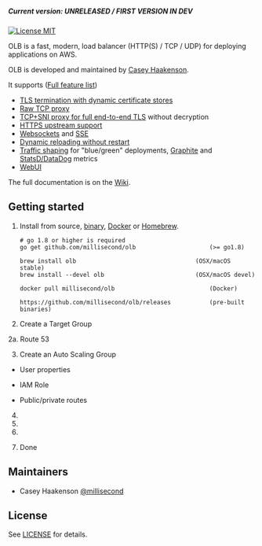 
##### Current version: UNRELEASED / FIRST VERSION IN DEV

[![License MIT](https://img.shields.io/badge/license-MIT-blue.svg)](https://raw.githubusercontent.com/millisecond/olb/master/LICENSE)

OLB is a fast, modern, load balancer (HTTP(S) / TCP / UDP) for deploying applications on AWS.

OLB is developed and maintained by [Casey Haakenson](https://twitter.com/millisecond).

It supports ([Full feature list](https://github.com/millisecond/olb/wiki/Features))

* [TLS termination with dynamic certificate stores](https://github.com/millisecond/olb/wiki/Features#certificate-stores)
* [Raw TCP proxy](https://github.com/millisecond/olb/wiki/Features#tcp-proxy-support)
* [TCP+SNI proxy for full end-to-end TLS](https://github.com/millisecond/olb/wiki/Features#tcpsni-proxy-support) without decryption
* [HTTPS upstream support](https://github.com/millisecond/olb/wiki/Features#https-upstream-support)
* [Websockets](https://github.com/millisecond/olb/wiki/Features#websocket-support) and
  [SSE](https://github.com/millisecond/olb/wiki/Features#sse---server-sent-events)
* [Dynamic reloading without restart](https://github.com/millisecond/olb/wiki/Features#dynamic-reloading)
* [Traffic shaping](https://github.com/millisecond/olb/wiki/Features#traffic-shaping) for "blue/green" deployments,
  [Graphite](https://github.com/millisecond/olb/wiki/Features#metrics-support) and
  [StatsD/DataDog](https://github.com/millisecond/olb/wiki/Features#metrics-support) metrics
* [WebUI](https://github.com/millisecond/olb/wiki/Features#web-ui)

The full documentation is on the [Wiki](https://github.com/millisecond/olb/wiki).

## Getting started

1. Install from source, [binary](https://github.com/millisecond/olb/releases),
   [Docker](https://hub.docker.com/r/millisecond/olb/) or [Homebrew](http://brew.sh).
    ```
	# go 1.8 or higher is required
    go get github.com/millisecond/olb                     (>= go1.8)

    brew install olb                                  (OSX/macOS stable)
    brew install --devel olb                          (OSX/macOS devel)

    docker pull millisecond/olb                           (Docker)

    https://github.com/millisecond/olb/releases           (pre-built binaries)
    ```

2. Create a Target Group

2a. Route 53

3. Create an Auto Scaling Group

* User properties

* IAM Role

* Public/private routes

4. 

5. 

6. 

7. Done

## Maintainers

* Casey Haakenson [@millisecond](https://twitter.com/millisecond)

## License

See [LICENSE](https://github.com/millisecond/olb/blob/master/LICENSE) for details.
